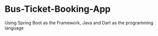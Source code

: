 # Bus-Ticket-Booking-App
Using Spring Boot as the Framework, Java and Dart as the programming language
